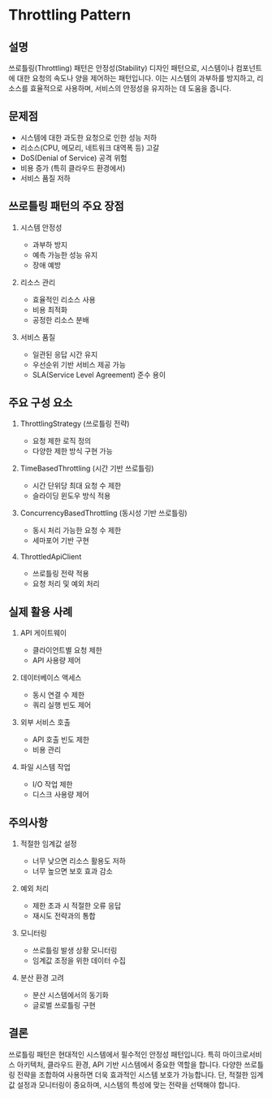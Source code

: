 # Throttling Pattern

## 설명
쓰로틀링(Throttling) 패턴은 안정성(Stability) 디자인 패턴으로, 시스템이나 컴포넌트에 대한 요청의 속도나 양을 제어하는 패턴입니다. 이는 시스템의 과부하를 방지하고, 리소스를 효율적으로 사용하며, 서비스의 안정성을 유지하는 데 도움을 줍니다.

## 문제점
- 시스템에 대한 과도한 요청으로 인한 성능 저하
- 리소스(CPU, 메모리, 네트워크 대역폭 등) 고갈
- DoS(Denial of Service) 공격 위험
- 비용 증가 (특히 클라우드 환경에서)
- 서비스 품질 저하

## 쓰로틀링 패턴의 주요 장점
1. 시스템 안정성
    - 과부하 방지
    - 예측 가능한 성능 유지
    - 장애 예방

2. 리소스 관리
    - 효율적인 리소스 사용
    - 비용 최적화
    - 공정한 리소스 분배

3. 서비스 품질
    - 일관된 응답 시간 유지
    - 우선순위 기반 서비스 제공 가능
    - SLA(Service Level Agreement) 준수 용이

## 주요 구성 요소
1. ThrottlingStrategy (쓰로틀링 전략)
    - 요청 제한 로직 정의
    - 다양한 제한 방식 구현 가능

2. TimeBasedThrottling (시간 기반 쓰로틀링)
    - 시간 단위당 최대 요청 수 제한
    - 슬라이딩 윈도우 방식 적용

3. ConcurrencyBasedThrottling (동시성 기반 쓰로틀링)
    - 동시 처리 가능한 요청 수 제한
    - 세마포어 기반 구현

4. ThrottledApiClient
    - 쓰로틀링 전략 적용
    - 요청 처리 및 예외 처리

## 실제 활용 사례
1. API 게이트웨이
    - 클라이언트별 요청 제한
    - API 사용량 제어

2. 데이터베이스 액세스
    - 동시 연결 수 제한
    - 쿼리 실행 빈도 제어

3. 외부 서비스 호출
    - API 호출 빈도 제한
    - 비용 관리

4. 파일 시스템 작업
    - I/O 작업 제한
    - 디스크 사용량 제어

## 주의사항
1. 적절한 임계값 설정
    - 너무 낮으면 리소스 활용도 저하
    - 너무 높으면 보호 효과 감소

2. 예외 처리
    - 제한 초과 시 적절한 오류 응답
    - 재시도 전략과의 통합

3. 모니터링
    - 쓰로틀링 발생 상황 모니터링
    - 임계값 조정을 위한 데이터 수집

4. 분산 환경 고려
    - 분산 시스템에서의 동기화
    - 글로벌 쓰로틀링 구현

## 결론
쓰로틀링 패턴은 현대적인 시스템에서 필수적인 안정성 패턴입니다. 특히 마이크로서비스 아키텍처, 클라우드 환경, API 기반 시스템에서 중요한 역할을 합니다. 다양한 쓰로틀링 전략을 조합하여 사용하면 더욱 효과적인 시스템 보호가 가능합니다. 단, 적절한 임계값 설정과 모니터링이 중요하며, 시스템의 특성에 맞는 전략을 선택해야 합니다.